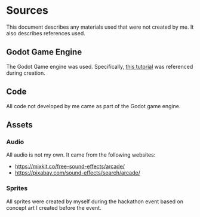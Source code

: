 # Sources

This document describes any materials used that were not created by me. It also describes references used.

## Godot Game Engine

The Godot Game engine was used. Specifically, [this tutorial](https://docs.godotengine.org/en/stable/getting_started/step_by_step/) was referenced during creation. 

## Code

All code not developed by me came as part of the Godot game engine.

## Assets

### Audio

All audio is not my own. It came from the following websites:

- https://mixkit.co/free-sound-effects/arcade/
- https://pixabay.com/sound-effects/search/arcade/

### Sprites

All sprites were created by myself during the hackathon event based on concept art I created before the event. 